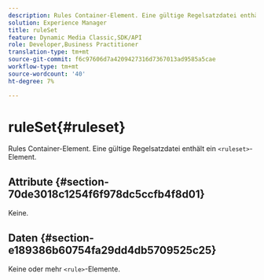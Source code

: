 ```yaml
---
description: Rules Container-Element. Eine gültige Regelsatzdatei enthält ein Element.
solution: Experience Manager
title: ruleSet
feature: Dynamic Media Classic,SDK/API
role: Developer,Business Practitioner
translation-type: tm+mt
source-git-commit: f6c97606d7a4209427316d7367013ad9585a5cae
workflow-type: tm+mt
source-wordcount: '40'
ht-degree: 7%

---
```



# ruleSet{#ruleset}

Rules Container-Element. Eine gültige Regelsatzdatei enthält ein `<ruleset>`-Element.

## Attribute {#section-70de3018c1254f6f978dc5ccfb4f8d01}

Keine.

## Daten {#section-e189386b60754fa29dd4db5709525c25}

Keine oder mehr `<rule>`-Elemente.
